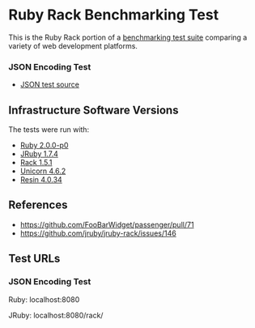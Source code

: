 # Ruby Rack Benchmarking Test

This is the Ruby Rack portion of a [benchmarking test suite](../) comparing a variety of web development platforms.

### JSON Encoding Test
* [JSON test source](config.ru)


## Infrastructure Software Versions
The tests were run with:

* [Ruby 2.0.0-p0](http://www.ruby-lang.org/)
* [JRuby 1.7.4](http://jruby.org/)
* [Rack 1.5.1](http://rack.github.com/)
* [Unicorn 4.6.2](http://unicorn.bogomips.org/)
* [Resin 4.0.34](http://www.caucho.com/)

## References
* https://github.com/FooBarWidget/passenger/pull/71
* https://github.com/jruby/jruby-rack/issues/146

## Test URLs
### JSON Encoding Test

Ruby:
localhost:8080

JRuby:
localhost:8080/rack/

